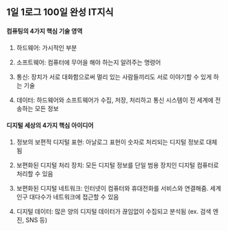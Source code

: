 ## 1일 1로그 100일 완성 IT지식

#### 컴퓨팅의 4가지 핵심 기술 영역

1. 하드웨어: 가시적인 부분

2. 소프트웨어: 컴퓨터에 무어을 해야 하는지 알려주는 명령어

3. 통신: 장치가 서로 대화함으로써 멀리 있는 사람들끼리도 서로 이야기할 수 있게 하는 기술

4. 데이터: 하드웨어와 소프트웨어가 수집, 저장, 처리하고 통신 시스템이 전 세계에 전송하는 모든 정보

#### 디지털 세상의 4가지 핵심 아이디어

1. 정보의 보편적 디지털 표현: 아날로그 표현이 숫자로 처리되는 디지털 정보로 대체됨

2. 보편화된 디지털 처리 장치: 모든 디지털 정보를 단일 범용 장치인 디지털 컴퓨터로 처리할 수 있음

3. 보편화된 디지털 네트워크: 인터넷이 컴퓨터와 휴대전화를 서비스와 연결해줌. 세계 인구 대다수가 네트워크에 접근할 수 있음

4. 디지털 데이터: 많은 양의 디지털 데이터가 끊임없이 수집되고 분석됨 (ex. 검색 엔진, SNS 등)
